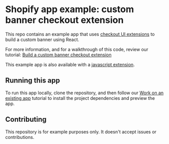 # Shopify app example: custom banner checkout extension

This repo contains an example app that uses [checkout UI extensions](https://shopify.dev/docs/api/checkout-ui-extensions) to build a custom banner using React.

For more information, and for a walkthrough of this code, review our tutorial: [Build a custom banner checkout extension](https://shopify.dev/docs/apps/checkout/custom/banners/build?languagePreferences=remix%2Creact)

This example app is also available with a [javascript extension](https://github.com/Shopify/example-checkout--custom-banner--js).

## Running this app

To run this app locally, clone the repository, and then follow our [Work on an existing app](https://shopify.dev/docs/apps/getting-started/existing) tutorial to install the project dependencies and preview the app.

## Contributing

This repository is for example purposes only. It doesn't accept issues or contributions.
